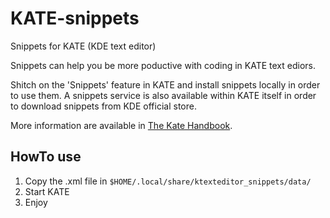 # KATE-snippets
Snippets for KATE (KDE text editor)

Snippets can help you be more poductive with coding in KATE text ediors.

Shitch on the 'Snippets' feature in KATE and install snippets locally in order to use them. A snippets service is also available within KATE itself in order to download snippets from KDE official store.

More information are available in [The Kate Handbook](https://docs.kde.org/stable5/en/kate/kate/index.html).

## HowTo use

1. Copy the .xml file in `$HOME/.local/share/ktexteditor_snippets/data/`
2. Start KATE
3. Enjoy
